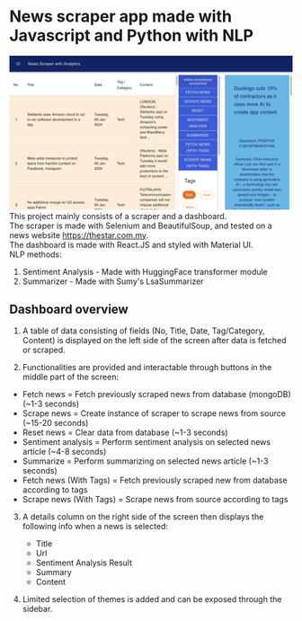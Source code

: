 # News scraper app made with Javascript and Python with NLP
![Screenshot](https://github.com/coderJT/news_scraper_with_analytics/blob/master/src/Screenshot.png) \
This project mainly consists of a scraper and a dashboard. \
The scraper is made with Selenium and BeautifulSoup, and tested on a news website https://thestar.com.my. \
The dashboard is made with React.JS and styled with Material UI. \
NLP methods: 
1. Sentiment Analysis - Made with HuggingFace transformer module
2. Summarizer - Made with Sumy's LsaSummarizer 

## Dashboard overview
1. A table of data consisting of fields (No, Title, Date, Tag/Category, Content) is displayed on the left side of the screen after data is fetched or scraped.
   
2.  Functionalities are provided and interactable through buttons in the middle part of the screen:
  - Fetch news = Fetch previously scraped news from database (mongoDB) (~1-3 seconds)
  - Scrape news = Create instance of scraper to scrape news from source (~15-20 seconds)
  - Reset news = Clear data from database (~1-3 seconds)
  - Sentiment analysis = Perform sentiment analysis on selected news article (~4-8 seconds)
  - Summarize = Perform summarizing on selected news article (~1-3 seconds)
  - Fetch news (With Tags) = Fetch previously scraped new from database according to tags
  - Scrape news (With Tags) = Scrape news from source according to tags

3. A details column on the right side of the screen then displays the following info when a news is selected:
   - Title
   - Url
   - Sentiment Analysis Result
   - Summary
   - Content

4. Limited selection of themes is added and can be exposed through the sidebar.
